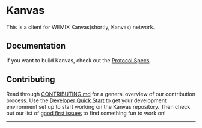# Kanvas

This is a client for WEMIX Kanvas(shortly, Kanvas) network.

## Documentation

If you want to build Kanvas, check out the [Protocol Specs](./specs/).

## Contributing

Read through [CONTRIBUTING.md](./CONTRIBUTING.md) for a general overview of our contribution process.
Use the [Developer Quick Start](./CONTRIBUTING.md#development-quick-start) to get your development environment set up to
start working on the Kanvas repository.
Then check out our list of [good first issues](https://github.com/wemixkanvas/kanvas/contribute) to find something fun
to work on!
****
